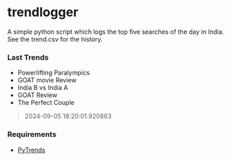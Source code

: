 # trendlogger
A simple python script which logs the top five searches of the day in India.<br>See the trend.csv for the history.<br>

<!-- Last Trends -->
### Last Trends
* Powerlifting Paralympics
* GOAT movie Review
* India B vs India A
* GOAT Review
* The Perfect Couple
> 2024-09-05 18:20:01.920863

<!-- Requirements -->
### Requirements
* [PyTrends](https://github.com/dreyco676/pytrends)

